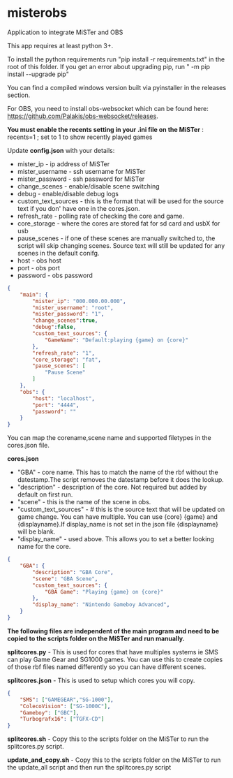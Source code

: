 # misterobs
Application to integrate MiSTer and OBS

This app requires at least python 3+.

To install the python requirements run "pip install -r requirements.txt" in the root of this folder.
If you get an error about upgrading pip, run " -m pip install --upgrade pip"

You can find a compiled windows version built via pyinstaller in the releases section.

For OBS, you need to install obs-websocket which can be found here: https://github.com/Palakis/obs-websocket/releases.

**You must enable the recents setting in your .ini file on the MiSTer** : recents=1              ; set to 1 to show recently played games

Update **config.json** with your details:

* mister_ip - ip address of MiSTer
* mister_username - ssh username for MiSTer
* mister_password - ssh password for MiSTer
* change_scenes - enable/disable scene switching
* debug - enable/disable debug logs
* custom_text_sources - this is the format that will be used for the source text if you don' have one in the cores.json.
* refresh_rate - polling rate of checking the core and game.
* core_storage - where the cores are stored fat for sd card and usbX for usb 
* pause_scenes - if one of these scenes are manually switched to, the script will skip changing scenes. Source text will still be updated for any scenes in the default conifg.
* host - obs host
* port - obs port
* password - obs password

```json
{
    "main": {
        "mister_ip": "000.000.00.000",
        "mister_username": "root",
        "mister_password": "1",
        "change_scenes":true, 
        "debug":false,
        "custom_text_sources": {
            "GameName": "Default:playing {game} on {core}"
        },
        "refresh_rate": "1",
        "core_storage": "fat",
        "pause_scenes": [
            "Pause Scene"
        ]
    },
    "obs": {
        "host": "localhost",
        "port": "4444",
        "password": ""
    }
}
```
You can map the corename,scene name and supported filetypes in the cores.json file.

**cores.json**

* "GBA" - core name. This has to match the name of the rbf without the datestamp.The script removes the datestamp before it does the lookup.
* "description" - description of the core. Not required but added by default on first run.
* "scene" - this is the name of the scene in obs.
* "custom_text_sources" -  # this is the source text that will be updated on game change. You can have multiple. You can use {core} {game} and {displayname}.If display_name is not set in the json file {displayname} will be blank.
* "display_name" - used above. This allows you to set a better looking name for the core.

```json
{
    "GBA": {   
        "description": "GBA Core",
        "scene": "GBA Scene",
        "custom_text_sources": {             
            "GBA Game": "Playing {game} on {core}"
        },
        "display_name": "Nintendo Gameboy Advanced",
    }
}
```


**The following files are independent of the main program and need to be copied to the scripts folder on the MiSTer and run manually.**

**splitcores.py** - This is used for cores that have multiples systems ie SMS can play Game Gear and SG1000 games. You can use this to create copies of those rbf files named differently so you can have different scenes.

**splitcores.json** - This is used to setup which cores you will copy.

```json
{
    "SMS": ["GAMEGEAR","SG-1000"],
    "ColecoVision": ["SG-1000C"],
    "Gameboy": ["GBC"],
    "Turbografx16": ["TGFX-CD"]
}
```

**splitcores.sh** - Copy this to the scripts folder on the MiSTer to run the splitcores.py script.

**update_and_copy.sh** - Copy this to the scripts folder on the MiSTer to run the update_all script and then run the splitcores.py script
